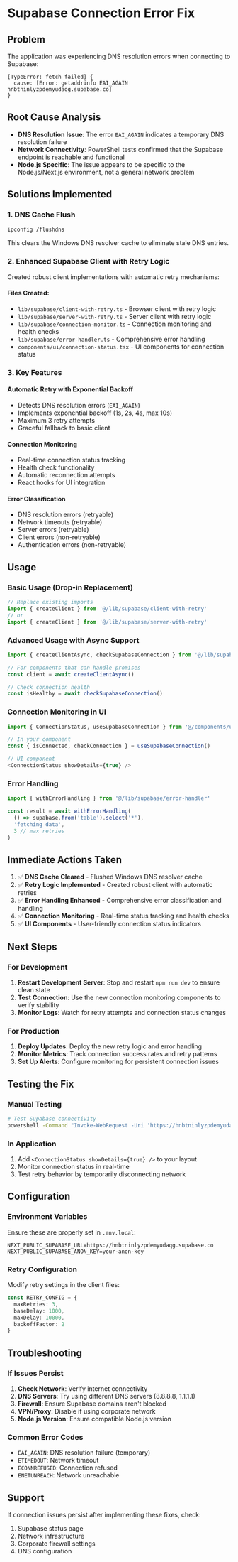 # Supabase Connection Error Fix

## Problem
The application was experiencing DNS resolution errors when connecting to Supabase:
```
[TypeError: fetch failed] {
  cause: [Error: getaddrinfo EAI_AGAIN hnbtninlyzpdemyudaqg.supabase.co]
}
```

## Root Cause Analysis
- **DNS Resolution Issue**: The error `EAI_AGAIN` indicates a temporary DNS resolution failure
- **Network Connectivity**: PowerShell tests confirmed that the Supabase endpoint is reachable and functional
- **Node.js Specific**: The issue appears to be specific to the Node.js/Next.js environment, not a general network problem

## Solutions Implemented

### 1. DNS Cache Flush
```bash
ipconfig /flushdns
```
This clears the Windows DNS resolver cache to eliminate stale DNS entries.

### 2. Enhanced Supabase Client with Retry Logic
Created robust client implementations with automatic retry mechanisms:

#### Files Created:
- `lib/supabase/client-with-retry.ts` - Browser client with retry logic
- `lib/supabase/server-with-retry.ts` - Server client with retry logic
- `lib/supabase/connection-monitor.ts` - Connection monitoring and health checks
- `lib/supabase/error-handler.ts` - Comprehensive error handling
- `components/ui/connection-status.tsx` - UI components for connection status

### 3. Key Features

#### Automatic Retry with Exponential Backoff
- Detects DNS resolution errors (`EAI_AGAIN`)
- Implements exponential backoff (1s, 2s, 4s, max 10s)
- Maximum 3 retry attempts
- Graceful fallback to basic client

#### Connection Monitoring
- Real-time connection status tracking
- Health check functionality
- Automatic reconnection attempts
- React hooks for UI integration

#### Error Classification
- DNS resolution errors (retryable)
- Network timeouts (retryable)
- Server errors (retryable)
- Client errors (non-retryable)
- Authentication errors (non-retryable)

## Usage

### Basic Usage (Drop-in Replacement)
```typescript
// Replace existing imports
import { createClient } from '@/lib/supabase/client-with-retry'
// or
import { createClient } from '@/lib/supabase/server-with-retry'
```

### Advanced Usage with Async Support
```typescript
import { createClientAsync, checkSupabaseConnection } from '@/lib/supabase/client-with-retry'

// For components that can handle promises
const client = await createClientAsync()

// Check connection health
const isHealthy = await checkSupabaseConnection()
```

### Connection Monitoring in UI
```typescript
import { ConnectionStatus, useSupabaseConnection } from '@/components/ui/connection-status'

// In your component
const { isConnected, checkConnection } = useSupabaseConnection()

// UI component
<ConnectionStatus showDetails={true} />
```

### Error Handling
```typescript
import { withErrorHandling } from '@/lib/supabase/error-handler'

const result = await withErrorHandling(
  () => supabase.from('table').select('*'),
  'fetching data',
  3 // max retries
)
```

## Immediate Actions Taken

1. ✅ **DNS Cache Cleared** - Flushed Windows DNS resolver cache
2. ✅ **Retry Logic Implemented** - Created robust client with automatic retries
3. ✅ **Error Handling Enhanced** - Comprehensive error classification and handling
4. ✅ **Connection Monitoring** - Real-time status tracking and health checks
5. ✅ **UI Components** - User-friendly connection status indicators

## Next Steps

### For Development
1. **Restart Development Server**: Stop and restart `npm run dev` to ensure clean state
2. **Test Connection**: Use the new connection monitoring components to verify stability
3. **Monitor Logs**: Watch for retry attempts and connection status changes

### For Production
1. **Deploy Updates**: Deploy the new retry logic and error handling
2. **Monitor Metrics**: Track connection success rates and retry patterns
3. **Set Up Alerts**: Configure monitoring for persistent connection issues

## Testing the Fix

### Manual Testing
```bash
# Test Supabase connectivity
powershell -Command "Invoke-WebRequest -Uri 'https://hnbtninlyzpdemyudaqg.supabase.co/rest/v1/' -Headers @{'apikey'='your-key'} -Method GET"
```

### In Application
1. Add `<ConnectionStatus showDetails={true} />` to your layout
2. Monitor connection status in real-time
3. Test retry behavior by temporarily disconnecting network

## Configuration

### Environment Variables
Ensure these are properly set in `.env.local`:
```env
NEXT_PUBLIC_SUPABASE_URL=https://hnbtninlyzpdemyudaqg.supabase.co
NEXT_PUBLIC_SUPABASE_ANON_KEY=your-anon-key
```

### Retry Configuration
Modify retry settings in the client files:
```typescript
const RETRY_CONFIG = {
  maxRetries: 3,
  baseDelay: 1000,
  maxDelay: 10000,
  backoffFactor: 2
}
```

## Troubleshooting

### If Issues Persist
1. **Check Network**: Verify internet connectivity
2. **DNS Servers**: Try using different DNS servers (8.8.8.8, 1.1.1.1)
3. **Firewall**: Ensure Supabase domains aren't blocked
4. **VPN/Proxy**: Disable if using corporate network
5. **Node.js Version**: Ensure compatible Node.js version

### Common Error Codes
- `EAI_AGAIN`: DNS resolution failure (temporary)
- `ETIMEDOUT`: Network timeout
- `ECONNREFUSED`: Connection refused
- `ENETUNREACH`: Network unreachable

## Support
If connection issues persist after implementing these fixes, check:
1. Supabase status page
2. Network infrastructure
3. Corporate firewall settings
4. DNS configuration
